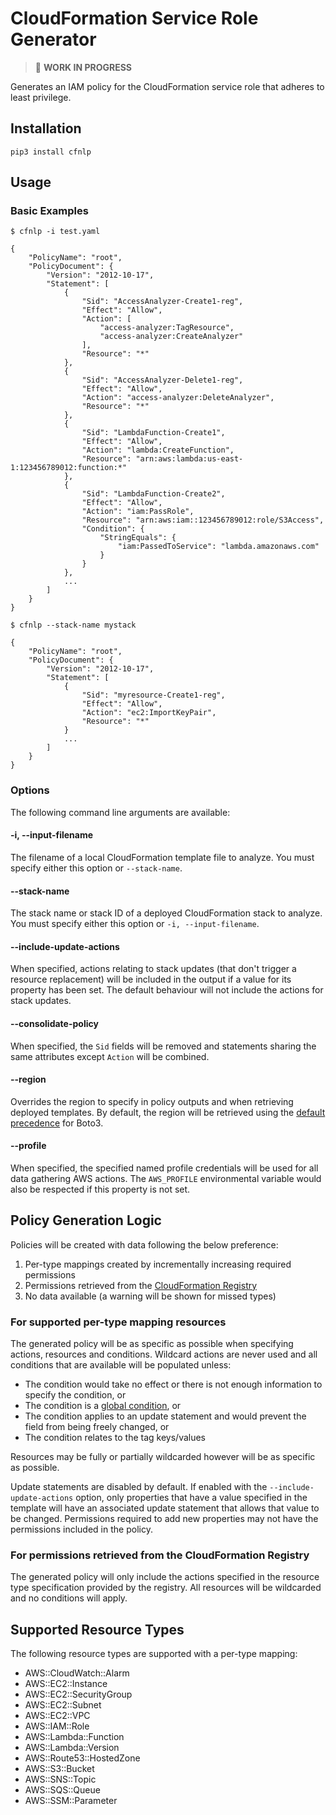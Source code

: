 # CloudFormation Service Role Generator

> :construction: **WORK IN PROGRESS**

Generates an IAM policy for the CloudFormation service role that adheres to least privilege.

## Installation

```
pip3 install cfnlp
```

## Usage

### Basic Examples

```
$ cfnlp -i test.yaml

{
    "PolicyName": "root",
    "PolicyDocument": {
        "Version": "2012-10-17",
        "Statement": [
            {
                "Sid": "AccessAnalyzer-Create1-reg",
                "Effect": "Allow",
                "Action": [
                    "access-analyzer:TagResource",
                    "access-analyzer:CreateAnalyzer"
                ],
                "Resource": "*"
            },
            {
                "Sid": "AccessAnalyzer-Delete1-reg",
                "Effect": "Allow",
                "Action": "access-analyzer:DeleteAnalyzer",
                "Resource": "*"
            },
            {
                "Sid": "LambdaFunction-Create1",
                "Effect": "Allow",
                "Action": "lambda:CreateFunction",
                "Resource": "arn:aws:lambda:us-east-1:123456789012:function:*"
            },
            {
                "Sid": "LambdaFunction-Create2",
                "Effect": "Allow",
                "Action": "iam:PassRole",
                "Resource": "arn:aws:iam::123456789012:role/S3Access",
                "Condition": {
                    "StringEquals": {
                        "iam:PassedToService": "lambda.amazonaws.com"
                    }
                }
            },
            ...
        ]
    }
}
```

```
$ cfnlp --stack-name mystack

{
    "PolicyName": "root",
    "PolicyDocument": {
        "Version": "2012-10-17",
        "Statement": [
            {
                "Sid": "myresource-Create1-reg",
                "Effect": "Allow",
                "Action": "ec2:ImportKeyPair",
                "Resource": "*"
            }
            ...
        ]
    }
}
```

### Options

The following command line arguments are available:

#### -i, --input-filename <filename>

The filename of a local CloudFormation template file to analyze. You must specify either this option or `--stack-name`.

#### --stack-name <stackname>

The stack name or stack ID of a deployed CloudFormation stack to analyze. You must specify either this option or `-i, --input-filename`.

#### --include-update-actions

When specified, actions relating to stack updates (that don't trigger a resource replacement) will be included in the output if a value for its property has been set. The default behaviour will not include the actions for stack updates.

#### --consolidate-policy

When specified, the `Sid` fields will be removed and statements sharing the same attributes except `Action` will be combined.

#### --region <name>

Overrides the region to specify in policy outputs and when retrieving deployed templates. By default, the region will be retrieved using the [default precedence](https://boto3.amazonaws.com/v1/documentation/api/latest/guide/configuration.html#configuring-credentials) for Boto3.

#### --profile <name>

When specified, the specified named profile credentials will be used for all data gathering AWS actions. The `AWS_PROFILE` environmental variable would also be respected if this property is not set.

## Policy Generation Logic

Policies will be created with data following the below preference:
1. Per-type mappings created by incrementally increasing required permissions
2. Permissions retrieved from the [CloudFormation Registry](https://docs.aws.amazon.com/AWSCloudFormation/latest/UserGuide/registry.html)
3. No data available (a warning will be shown for missed types)

### For supported per-type mapping resources

The generated policy will be as specific as possible when specifying actions, resources and conditions. Wildcard actions are never used and all conditions that are available will be populated unless:

* The condition would take no effect or there is not enough information to specify the condition, or
* The condition is a [global condition](https://docs.aws.amazon.com/IAM/latest/UserGuide/reference_policies_condition-keys.html), or
* The condition applies to an update statement and would prevent the field from being freely changed, or
* The condition relates to the tag keys/values

Resources may be fully or partially wildcarded however will be as specific as possible.

Update statements are disabled by default. If enabled with the `--include-update-actions` option, only properties that have a value specified in the template will have an associated update statement that allows that value to be changed. Permissions required to add new properties may not have the permissions included in the policy.

### For permissions retrieved from the CloudFormation Registry

The generated policy will only include the actions specified in the resource type specification provided by the registry. All resources will be wildcarded and no conditions will apply.

## Supported Resource Types

The following resource types are supported with a per-type mapping:

* AWS::CloudWatch::Alarm
* AWS::EC2::Instance
* AWS::EC2::SecurityGroup
* AWS::EC2::Subnet
* AWS::EC2::VPC
* AWS::IAM::Role
* AWS::Lambda::Function
* AWS::Lambda::Version
* AWS::Route53::HostedZone
* AWS::S3::Bucket
* AWS::SNS::Topic
* AWS::SQS::Queue
* AWS::SSM::Parameter

